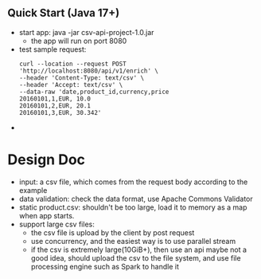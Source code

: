 ## Quick Start (Java 17+)
* start app: java -jar csv-api-project-1.0.jar
  * the app will run on port 8080
* test sample request:
  ```
  curl --location --request POST 'http://localhost:8080/api/v1/enrich' \
  --header 'Content-Type: text/csv' \
  --header 'Accept: text/csv' \
  --data-raw 'date,product_id,currency,price
  20160101,1,EUR, 10.0
  20160101,2,EUR, 20.1
  20160101,3,EUR, 30.342'
  ```
* 

# Design Doc
* input: a csv file, which comes from the request body according to the example
* data validation: check the data format, use Apache Commons Validator
* static product.csv: shouldn't be too large, load it to memory as a map when app starts.
* support large csv files:
  * the csv file is upload by the client by post request
  * use concurrency, and the easiest way is to use parallel stream
  * if the csv is extremely large(10GiB+), then use an api maybe not a good idea, should upload the csv to the file system, and use file processing engine such as Spark to handle it

